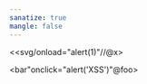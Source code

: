 ```yaml
---
sanatize: true
mangle: false
---
```

<<svg/onload="alert(1)"//@x>

<bar"onclick="alert('XSS')"@foo>

